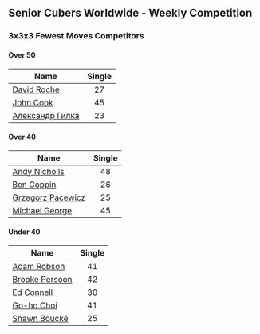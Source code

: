 ## Senior Cubers Worldwide - Weekly Competition
### 3x3x3 Fewest Moves Competitors

#### Over 50

| Name | Single |
| -- | :--: |
| [David Roche](../persons/david_roche.md) | 27 |
| [John Cook](../persons/john_cook.md) | 45 |
| [Александр Гилка](../persons/александр_гилка.md) | 23 |

#### Over 40

| Name | Single |
| -- | :--: |
| [Andy Nicholls](../persons/andy_nicholls.md) | 48 |
| [Ben Coppin](../persons/ben_coppin.md) | 26 |
| [Grzegorz Pacewicz](../persons/grzegorz_pacewicz.md) | 25 |
| [Michael George](../persons/michael_george.md) | 45 |

#### Under 40

| Name | Single |
| -- | :--: |
| [Adam Robson](../persons/adam_robson.md) | 41 |
| [Brooke Persoon](../persons/brooke_persoon.md) | 42 |
| [Ed Connell](../persons/ed_connell.md) | 30 |
| [Go-ho Choi](../persons/go-ho_choi.md) | 41 |
| [Shawn Boucké](../persons/shawn_boucke.md) | 25 |


<!-- Global site tag (gtag.js) - Google Analytics -->
<script async src="https://www.googletagmanager.com/gtag/js?id=UA-86348435-3"></script>
<script>window.dataLayer = window.dataLayer || []; function gtag() {dataLayer.push(arguments);} gtag('js', new Date()); gtag('config', 'UA-86348435-3');</script>
